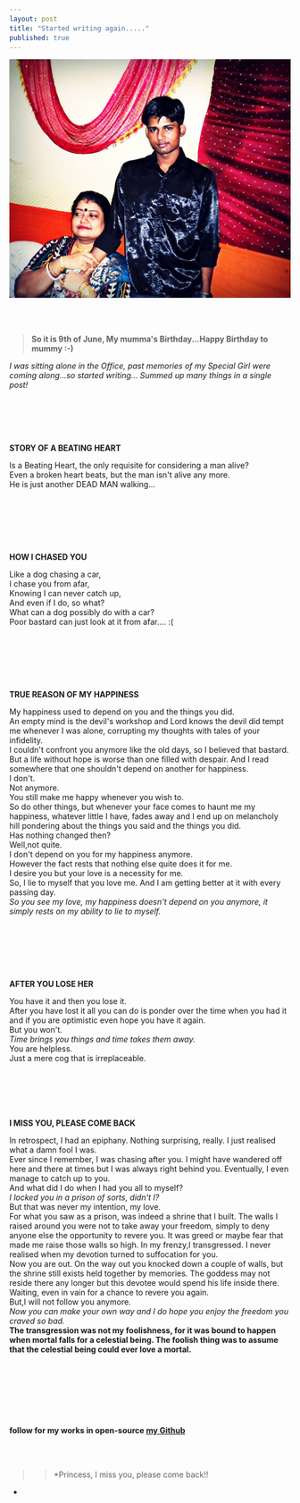 ```yaml
---
layout: post
title: "Started writing again....."
published: true
---
```



![Mummy and me :) :+1:](/images/withmom.jpg "My Mummy")

<br><br>



> **So it is 9th of June, My mumma's Birthday...Happy Birthday to mummy :-)**

 *I was sitting alone in the Office, past memories of my Special Girl were coming along...so started writing... Summed up many things in a single post!*
<br> 

<br><br><br><br>

**STORY OF A BEATING HEART**

Is a Beating Heart, the only requisite for considering a man alive? <br>
Even a broken heart beats,
but the man isn't alive any more. <br>
He is just another DEAD MAN walking... <br> <br>


<br><br><br><br>


**HOW I CHASED YOU**

Like a dog chasing a car,<br>
I chase you from afar,<br>
Knowing I can never catch up,<br>
And even if I do, so what?<br>
What can a dog possibly do with a car?<br>
Poor bastard can just look at it from afar.... :( <br><br>

<br><br><br><br>


**TRUE REASON OF MY HAPPINESS**


My happiness used to depend on you and the things you did. <br>
An empty mind is the devil's workshop and Lord knows the devil did tempt me whenever I was alone, corrupting my thoughts with tales of your infidelity. <br>
I couldn't confront you anymore like the old days, so I believed that bastard. <br>
 But a life without hope is worse than one filled with despair. And I read somewhere that one shouldn't depend on another for happiness.<br>
I don't. <br>
Not anymore. <br>
You still make me happy whenever you wish to. <br>
So do other things, but whenever your face comes to haunt me my happiness, whatever little I have, fades away and I end up on melancholy hill pondering about the things you said and the things you did.<br>
Has nothing changed then?<br>
Well,not quite. <br>
I don't depend on you for my happiness anymore. <br>
However the fact rests that nothing else quite does it for me. <br>
I desire you but your love is a necessity for me. <br>
So, I lie to myself that you love me. And I am getting better at it with every passing day.<br>
*So you see my love, my happiness doesn't depend on you anymore, it simply rests on my ability to lie to myself.*<br><br>


<br><br><br><br>

**AFTER YOU LOSE HER**


You have it and then you lose it.<br>
After you have lost it all you can do is ponder over the time when you had it and if you are optimistic even hope you have it again.<br> 
But you won't. <br>
*Time brings you things and time takes them away.*<br>
You are helpless. <br>
Just a mere cog that is irreplaceable.<br><br>


<br><br><br><br>
**I MISS YOU, PLEASE COME BACK**


In retrospect, I had an epiphany. Nothing surprising, really. I just realised what a damn fool I was.<BR>
Ever since I remember, I was chasing after you. I might have wandered off here and there at times but I was always right behind you. Eventually, I even manage to catch up to you.<br>
And what did I do when I had you all to myself?<br>
*I locked you in a prison of sorts, didn't I?*<br>
But that was never my intention, my love. <br>
For what you saw as a prison, was indeed a shrine that I built. The walls I raised around you were not to take away your freedom, simply to deny anyone else the opportunity to revere you. It was greed or maybe fear that made me raise those walls so high. In my frenzy,I transgressed. I never realised when my devotion turned to suffocation for you.<br>
Now you are out. On the way out you knocked down a couple of walls, but the shrine still exists held together by memories. The goddess may not reside there any longer but this devotee would spend his life inside there. Waiting, even in vain for a chance to revere you again.<br>
But,I will not follow you anymore.<br>
*Now you can make your own way and I do hope you enjoy the freedom you craved so bad.*<br>
**The transgression was not my foolishness, for it was bound to happen when mortal falls for a celestial being. The foolish thing was to assume that the celestial being could ever love a mortal.**<br><br>

<br><br><br><br>

##
**follow for my works in open-source [my Github](www.github.com/yodebu)**

<br><br>

>> *Princess, I miss you, please come back!!
*




